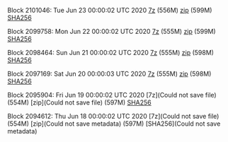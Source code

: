 Block 2101046: Tue Jun 23 00:00:02 UTC 2020 [7z]() (556M) [zip](https://transfer.sh/14gcgM/bootstrap.dat.20200623.zip) (599M) [SHA256](https://transfer.sh/yoVzW/sha256.txt)

Block 2099758: Mon Jun 22 00:00:02 UTC 2020 [7z](https://transfer.sh/138uhi/bootstrap.dat.20200622.7z) (555M) [zip](https://transfer.sh/x6PqW/bootstrap.dat.20200622.zip) (599M) [SHA256](https://transfer.sh/1vC0H/sha256.txt)

Block 2098464: Sun Jun 21 00:00:02 UTC 2020 [7z](https://transfer.sh/15HyoS/bootstrap.dat.20200621.7z) (555M) [zip](https://transfer.sh/CbTqs/bootstrap.dat.20200621.zip) (598M) [SHA256](https://transfer.sh/Q72e5/sha256.txt)

Block 2097169: Sat Jun 20 00:00:03 UTC 2020 [7z]() (555M) [zip](https://transfer.sh/zel1d/bootstrap.dat.20200620.zip) (598M) [SHA256](https://transfer.sh/blUiv/sha256.txt)

Block 2095904: Fri Jun 19 00:00:02 UTC 2020 [7z](Could not save file) (554M) [zip](Could not save file) (597M) [SHA256](https://transfer.sh/mW8Pz/sha256.txt)

Block 2094612: Thu Jun 18 00:00:02 UTC 2020 [7z](Could not save file) (554M) [zip](Could not save metadata) (597M) [SHA256](Could not save metadata)
